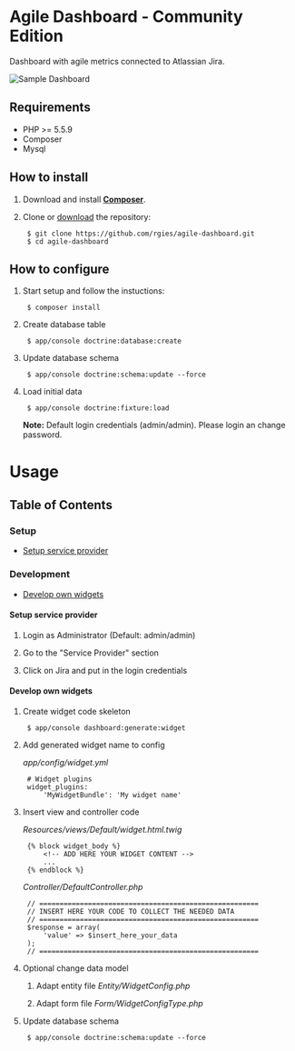# Agile Dashboard - Community Edition
Dashboard with agile metrics connected to Atlassian Jira.

![Sample Dashboard](http://www.rgies.de/images/agile-dashboard3.jpg)

## Requirements

* PHP >= 5.5.9
* Composer
* Mysql

## How to install

1. Download and install **[Composer](http://getcomposer.org/download)**.

2. Clone or [download](https://github.com/rgies/agile-dashboard/archive/master.zip) the repository:

		$ git clone https://github.com/rgies/agile-dashboard.git
		$ cd agile-dashboard

## How to configure

1. Start setup and follow the instuctions:

		$ composer install

2. Create database table

		$ app/console doctrine:database:create
    
3. Update database schema

		$ app/console doctrine:schema:update --force
		
4. Load initial data

        $ app/console doctrine:fixture:load
    
    **Note:**
    Default login credentials (admin/admin). Please login an change password.    
    
# Usage

## Table of Contents

### Setup
- [Setup service provider](#setup-service-provider)

### Development
- [Develop own widgets](#develop-own-widgets)    
    
#### Setup service provider

1. Login as Administrator (Default: admin/admin)

2. Go to the "Service Provider" section

3. Click on Jira and put in the login credentials

#### Develop own widgets

1. Create widget code skeleton

        $ app/console dashboard:generate:widget
        
2. Add generated widget name to config 

    _app/config/widget.yml_

        # Widget plugins
        widget_plugins:
            'MyWidgetBundle': 'My widget name'

3. Insert view and controller code

    _Resources/views/Default/widget.html.twig_
    
        {% block widget_body %}
            <!-- ADD HERE YOUR WIDGET CONTENT -->
            ...
        {% endblock %}

    _Controller/DefaultController.php_
    
        // ======================================================
        // INSERT HERE YOUR CODE TO COLLECT THE NEEDED DATA
        // ======================================================
        $response = array(
            'value' => $insert_here_your_data
        );
        // ======================================================

4. Optional change data model

    1. Adapt entity file _Entity/WidgetConfig.php_
    
    2. Adapt form file _Form/WidgetConfigType.php_

5. Update database schema

		$ app/console doctrine:schema:update --force
